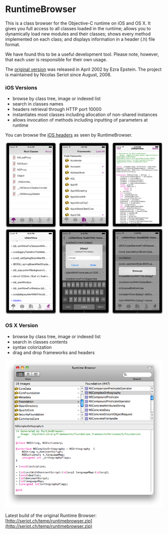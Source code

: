 RuntimeBrowser
==============

This is a class browser for the Objective-C runtime on iOS and OS X. It gives you full access to all classes loaded in the runtime; allows you to dynamically load new modules and their classes; shows every method implemented on each class; and displays information in a header (.h) file format.

We have found this to be a useful development tool. Please note, however, that each user is responsible for their own usage.

The [original version](http://www.prajnait.com/source/src_RuntimeBrowser.html) was released in April 2002 by Ezra Epstein. The project is maintained by Nicolas Seriot since August, 2008.

### iOS Versions

  * browse by class tree, image or indexed list
  * search in classes names
  * headers retrieval through HTTP port 10000
  * instantiates most classes including allocation of non-shared instances
  * allows invocation of methods including inputting of parameters at runtime

You can browse the [iOS headers](https://github.com/nst/iOS-Runtime-Headers) as seen by RuntimeBrowser.

![RuntimeBrowser](art/screenshot_iphone.png "RuntimeBrowser iPhone")
![RuntimeBrowser](art/screenshot_iphone_2.png "RuntimeBrowser iPhone")
    
### OS X Version

  * browse by class tree, image or indexed list
  * search in classes contents
  * syntax colorization
  * drag and drop frameworks and headers

![Screenshot](art/screenshot.png "RuntimeBrowser Mac OS X")

Latest build of the original Runtime Browser: [http://seriot.ch/temp/runtimebrowser.zip](http://seriot.ch/temp/runtimebrowser.zip)
